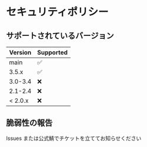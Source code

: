 # セキュリティポリシー

## サポートされているバージョン

| Version | Supported          |
| ------- | ------------------ |
| main    | :white_check_mark: |
| 3.5.x   | :white_check_mark: |
| 3.0-3.4 | :x:                |
| 2.1-2.4 | :x:                |
| < 2.0.x | :x:                |

## 脆弱性の報告

Issues または公式鯖でチケットを立ててお知らせください
